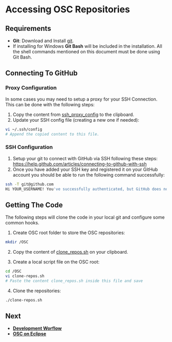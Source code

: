 # Accessing OSC Repositories

## Requirements

- **Git**: Download and Install [git](https://git-scm.com/download/).  
- If installing for Windows **Git Bash** will be included in the installation. All the shell commands mentioned on this document must be done using Git Bash.

## Connecting To GitHub
### Proxy Configuration
In some cases you may need to setup a proxy for your SSH Connection. This can be done with the following steps:

1. Copy the content from [ssh_proxy_config](intel_only/ssh_proxy_config) to the clipboard.
2. Update your SSH config file (creating a new one if needed):
``` sh
vi ~/.ssh/config
# Append the copied content to this file.
```

### SSH Configuration

1. Setup your git to connect with GitHub via SSH following these steps: https://help.github.com/articles/connecting-to-github-with-ssh
2. Once you have added your SSH key and registered it on your GitHub account you should be able to run the following command successfully:
```sh
ssh -T git@github.com
Hi YOUR_USERNAME! You've successfully authenticated, but GitHub does not provide shell access
```

## Getting The Code

The following steps will clone the code in your local git and configure some common hooks.

1. Create OSC root folder to store the OSC repositories:

```sh
mkdir /OSC
```

2. Copy the content of [clone_repos.sh](./scripts/clone-repos.sh) on your clipboard.

3. Create a local script file on the OSC root:
```sh
cd /OSC
vi clone-repos.sh
# Paste the content clone_repos.sh inside this file and save
```

4. Clone the repositories:
```sh
./clone-repos.sh
```

## Next

- **[Development Worflow](dev_flow.md)**
- **[OSC on Eclipse](eclipse.md)**



